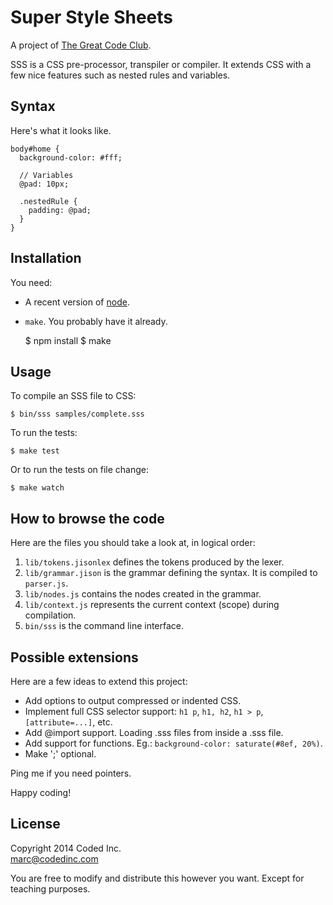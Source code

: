 # Super Style Sheets

A project of [The Great Code Club](http://www.greatcodeclub.com/).

SSS is a CSS pre-processor, transpiler or compiler. It extends CSS with a few nice features such as nested rules and variables.

## Syntax

Here's what it looks like.

    body#home {
      background-color: #fff;

      // Variables
      @pad: 10px;

      .nestedRule {
        padding: @pad;
      }
    }

## Installation

You need:

- A recent version of [node](http://nodejs.org/).
- `make`. You probably have it already.

    $ npm install
    $ make

## Usage

To compile an SSS file to CSS:

    $ bin/sss samples/complete.sss

To run the tests:

    $ make test

Or to run the tests on file change:

    $ make watch

## How to browse the code

Here are the files you should take a look at, in logical order:

1. `lib/tokens.jisonlex` defines the tokens produced by the lexer.
2. `lib/grammar.jison` is the grammar defining the syntax. It is compiled to `parser.js`.
3. `lib/nodes.js` contains the nodes created in the grammar.
4. `lib/context.js` represents the current context (scope) during compilation.
5. `bin/sss` is the command line interface.

## Possible extensions

Here are a few ideas to extend this project:

- Add options to output compressed or indented CSS.
- Implement full CSS selector support: `h1 p`, `h1, h2`, `h1 > p`, `[attribute=...]`, etc.
- Add @import support. Loading .sss files from inside a .sss file.
- Add support for functions. Eg.: `background-color: saturate(#8ef, 20%)`.
- Make ';' optional.

Ping me if you need pointers.

Happy coding!

## License

Copyright 2014 Coded Inc.  
marc@codedinc.com

You are free to modify and distribute this however you want. Except for teaching purposes.
